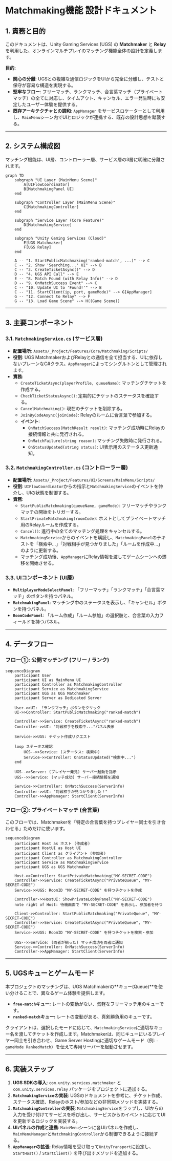 # **Matchmaking機能 設計ドキュメント**

## **1. 責務と目的**

このドキュメントは、Unity Gaming Services (UGS) の **Matchmaker** と **Relay** を利用した、オンラインマルチプレイのマッチング機能全体の設計を定義します。

**目的:**

*   **関心の分離**: UGSとの複雑な通信ロジックをUIから完全に分離し、テストと保守が容易な構造を実現する。
*   **堅牢なフロー**: フリーマッチ、ランクマッチ、合言葉マッチ（プライベートマッチ）の全てに対応し、タイムアウト、キャンセル、エラー発生時にも安定したユーザー体験を提供する。
*   **既存アーキテクチャとの調和**: `AppManager` をサービスロケーターとして利用し、`MainMenu`シーン内でUIとロジックが連携する、既存の設計思想を踏襲する。

---

## **2. システム構成図**

マッチング機能は、UI層、コントローラー層、サービス層の3層に明確に分離されます。

```mermaid
graph TD
    subgraph "UI Layer (MainMenu Scene)"
        A[UIFlowCoordinator]
        B[MatchmakingPanel UI]
    end

    subgraph "Controller Layer (MainMenu Scene)"
        C[MatchmakingController]
    end

    subgraph "Service Layer (Core Feature)"
        D[MatchmakingService]
    end

    subgraph "Unity Gaming Services (Cloud)"
        E[UGS Matchmaker]
        F[UGS Relay]
    end

    A -- "1. StartPublicMatchmaking('ranked-match', ...)" --> C
    C -- "2. Show 'Searching...' UI" --> B
    C -- "3. CreateTicketAsync()" --> D
    D -- "4. UGS API Call" --> E
    E -- "8. Match Found (with Relay Info)" --> D
    D -- "9. OnMatchSuccess Event" --> C
    C -- "10. Update UI to 'Found!'" --> B
    C -- "11. StartClient(ip, port, gameMode)" --> G[AppManager]
    G -- "12. Connect to Relay" --> F
    G -- "13. Load Game Scene" --> H((Game Scene))

```

---

## **3. 主要コンポーネント**

### **3.1. `MatchmakingService.cs` (サービス層)**

*   **配置場所**: `Assets/_Project/Features/Core/Matchmaking/Scripts/`
*   **役割**: UGS MatchmakerおよびRelayとの通信を全て担当する、UIに依存しないプレーンなC#クラス。`AppManager`によってシングルトンとして管理されます。
*   **責務**:
    *   `CreateTicketAsync(playerProfile, queueName)`: マッチングチケットを作成する。
    *   `CheckTicketStatusAsync()`: 定期的にチケットのステータスを確認する。
    *   `CancelMatchmaking()`: 現在のチケットを削除する。
    *   `JoinByCodeAsync(joinCode)`: Relayのルームに合言葉で参加する。
    *   **イベント**:
        *   `OnMatchSuccess(MatchResult result)`: マッチング成功時にRelayの接続情報と共に発行される。
        *   `OnMatchFailure(string reason)`: マッチング失敗時に発行される。
        *   `OnStatusUpdated(string status)`: UI表示用のステータス更新通知。

### **3.2. `MatchmakingController.cs` (コントローラー層)**

*   **配置場所**: `Assets/_Project/Features/UI/Screens/MainMenu/Scripts/`
*   **役割**: `UIFlowCoordinator`からの指示と`MatchmakingService`のイベントを仲介し、UIの状態を制御する。
*   **責務**:
    *   `StartPublicMatchmaking(queueName, gameMode)`: フリーマッチやランクマッチの開始をトリガーする。
    *   `StartPrivateMatchmaking(roomCode)`: ホストとしてプライベートマッチ用のRelayルームを作成する。
    *   `Cancel()`: 進行中の全てのマッチング処理をキャンセルする。
    *   `MatchmakingService`からのイベントを購読し、`MatchmakingPanel`のテキストを「検索中...」「対戦相手が見つかりました」「ルームを作成中...」のように更新する。
    *   マッチング成功後、`AppManager`にRelay情報を渡してゲームシーンへの遷移を開始させる。

### **3.3. UIコンポーネント (UI層)**

*   **`MultiplayerModeSelectPanel`**: 「フリーマッチ」「ランクマッチ」「合言葉マッチ」のボタンを持つパネル。
*   **`MatchmakingPanel`**: マッチング中のステータスを表示し、「キャンセル」ボタンを持つパネル。
*   **`RoomCodePanel`**: 「ルーム作成」「ルーム参加」の選択肢と、合言葉の入力フィールドを持つパネル。

---

## 4. データフロー

### **フロー①: 公開マッチング (フリー / ランク)**

```mermaid
sequenceDiagram
    participant User
    participant UI as MainMenu UI
    participant Controller as MatchmakingController
    participant Service as MatchmakingService
    participant UGS as UGS Matchmaker
    participant Server as Dedicated Server

    User->>UI: 「ランクマッチ」ボタンをクリック
    UI->>Controller: StartPublicMatchmaking("ranked-match")
    
    Controller->>Service: CreateTicketAsync("ranked-match")
    Controller->>UI: "対戦相手を検索中..."パネル表示
    
    Service->>UGS: チケット作成リクエスト
    
    loop ステータス確認
        UGS-->>Service: (ステータス: 検索中)
        Service->>Controller: OnStatusUpdated("検索中...")
    end
    
    UGS-->>Server: (プレイヤー発見) サーバー起動を指示
    UGS-->>Service: (マッチ成功) サーバー接続情報を通知
    
    Service->>Controller: OnMatchSuccess(ServerInfo)
    Controller->>UI: "対戦相手が見つかりました！"
    Controller->>AppManager: StartClient(ServerInfo)
```

### **フロー②: プライベートマッチ (合言葉)**

このフローでは、Matchmakerを「特定の合言葉を持つプレイヤー同士を引き合わせる」ためだけに使います。

```mermaid
sequenceDiagram
    participant Host as ホスト (作成者)
    participant HostUI as Host UI
    participant Client as クライアント (参加者)
    participant Controller as MatchmakingController
    participant Service as MatchmakingService
    participant UGS as UGS Matchmaker

    Host->>Controller: StartPrivateMatchmaking("MY-SECRET-CODE")
    Controller->>Service: CreateTicketAsync("PrivateQueue", "MY-SECRET-CODE")
    Service->>UGS: RoomID "MY-SECRET-CODE" を持つチケットを作成
    
    Controller->>HostUI: ShowPrivateLobbyPanel("MY-SECRET-CODE")
    note right of Host: 待機画面で "MY-SECRET-CODE" を表示し、参加者を待つ

    Client->>Controller: StartPublicMatchmaking("PrivateQueue", "MY-SECRET-CODE")
    Controller->>Service: CreateTicketAsync("PrivateQueue", "MY-SECRET-CODE")
    Service->>UGS: RoomID "MY-SECRET-CODE" を持つチケットを検索・参加
    
    UGS-->>Service: (両者が揃った) マッチ成功を両者に通知
    Service->>Controller: OnMatchSuccess(ServerInfo)
    Controller->>AppManager: StartClient(ServerInfo)
```

---

## 5. UGSキューとゲームモード

本プロジェクトのマッチングは、UGS Matchmakerの**キュー(Queue)**を使い分けることで、異なるゲーム体験を提供します。

*   **`free-match`キュー:** レートの変動がない、気軽なフリーマッチ用のキューです。
*   **`ranked-match`キュー:** レートの変動がある、真剣勝負用のキューです。

クライアントは、選択したモードに応じて、`MatchmakingService`に適切なキュー名を渡してチケットを作成します。Matchmakerは、同じキューにいるプレイヤー同士を引き合わせ、Game Server Hostingに適切なゲームモード（例: `-gameMode RankedMatch`）を伝えて専用サーバーを起動させます。

---

## 6. 実装ステップ

1.  **UGS SDKの導入**: `com.unity.services.matchmaker` と `com.unity.services.relay` パッケージをプロジェクトに追加する。
2.  **`MatchmakingService`の実装**: UGSのドキュメントを参考に、チケット作成、ステータス確認、Relayのホスト/参加などの非同期メソッドを実装する。
3.  **`MatchmakingController`の実装**: `MatchmakingService`をラップし、UIからの入力を受け付けてサービスを呼び出し、サービスからのイベントに応じてUIを更新するロジックを実装する。
4.  **UIパネルの作成と連携**: `MainMenu`シーンに各UIパネルを作成し、`MainMenuManager`と`MatchmakingController`から制御できるように接続する。
5.  **`AppManager`の拡張**: Relay情報を受け取って`UnityTransport`に設定し、`StartHost()` / `StartClient()` を呼び出すメソッドを追加する。

